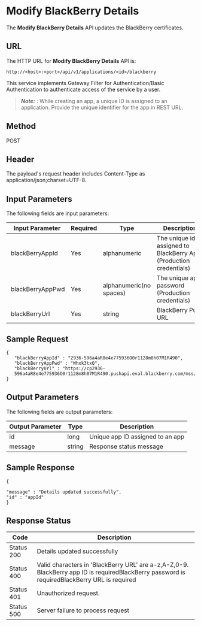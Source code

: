 
# Modify BlackBerry Details

The **Modify BlackBerry Details** API updates the BlackBerry certificates.

## URL

The HTTP URL for **Modify BlackBerry Details** API is:

```
http://<host>:<port>/api/v1/applications/<id>/blackberry
```

This service implements Gateway Filter for Authentication/Basic Authentication to authenticate access of the service by a user.

> **_Note:_** <id>: While creating an app, a unique ID is assigned to an application. Provide the unique identifier for the app in REST URL.

## Method

POST

## Header

The payload's request header includes Content-Type as application/json;charset=UTF-8.

## Input Parameters

The following fields are input parameters:

| Input Parameter   | Required | Type                    | Description                                                       |
| ----------------- | -------- | ----------------------- | ----------------------------------------------------------------- |
|  blackBerryAppId  | Yes      | alphanumeric            | The unique id assigned to BlackBerry App.(Production credentials) |
|  blackBerryAppPwd | Yes      | alphanumeric(no spaces) | The unique app password (Production credentials)                  |
|  blackBerryUrl    | Yes      | string                  | BlackBerry Push URL                                               |

## Sample Request

```
{  
   "blackBerryAppId" : "2936-596a4aR8e4e775936O0r1128m8h07M1R490",  
   "blackBerryAppPwd" : "Whxk3txQ",  
   "blackBerryUrl" : "https://cp2936-   596a4aR8e4e775936O0r1128m8h07M1R490.pushapi.eval.blackberry.com/mss/PD_pushRequest"  
}

```

## Output Parameters

The following fields are output parameters:

| Output Parameter | Type   | Description                      |
| ---------------- | ------ | -------------------------------- |
| id               | long   | Unique app ID assigned to an app |
| message          | string | Response status message          |

## Sample Response

```
{

"message" : "Details updated successfully",  
"id" : "appId"  
}

```

## Response Status

| Code       | Description                                                                                                                                  |
| ---------- | -------------------------------------------------------------------------------------------------------------------------------------------- |
| Status 200 | Details updated successfully                                                                                                                 |
| Status 400 | Valid characters in 'BlackBerry URL' are a-z,A-Z,0-9. BlackBerry app ID is requiredBlackBerry password is requiredBlackBerry URL is required |
| Status 401 | Unauthorized request.                                                                                                                        |
| Status 500 | Server failure to process request                                                                                                            |

